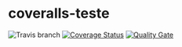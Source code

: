 # coveralls-teste

![Travis branch](https://img.shields.io/travis/pedroarapua/coveralls-teste.svg)
[![Coverage Status](https://coveralls.io/repos/pedroarapua/coveralls-teste/badge.svg?branch=master)](https://coveralls.io/r/pedroarapua/coveralls-teste?branch=master)
[![Quality Gate](https://sonarcloud.io/api/badges/gate?key=coveralls-teste)](https://sonarcloud.io/dashboard/index/coveralls-teste)